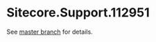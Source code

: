 # Sitecore.Support.112951

See [master branch](https://github.com/sitecoresupport/Sitecore.Support.112951) for details.